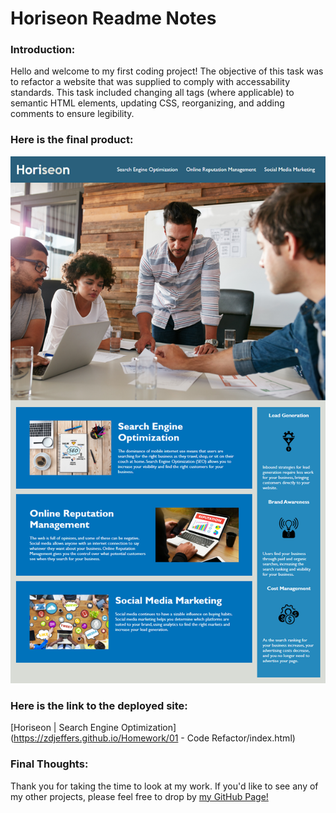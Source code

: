 # Horiseon Readme Notes

### Introduction:
Hello and welcome to my first coding project! The objective of this task was to refactor a website that was supplied to comply with accessability standards. This task included changing all tags (where applicable) to semantic HTML elements, updating CSS, reorganizing, and adding comments to ensure legibility.

### Here is the final product:
![Horiseon](https://github.com/zdjeffers/Homework/blob/main/01%20-%20Code%20Refactor/Assets/01-html-css-git-homework-demo.png?raw=true)

### Here is the link to the deployed site:
[Horiseon | Search Engine Optimization](https://zdjeffers.github.io/Homework/01 - Code Refactor/index.html)

### Final Thoughts:
Thank you for taking the time to look at my work. If you'd like to see any of my other projects, please feel free to drop by [my GitHub Page!](https://github.com/zdjeffers)